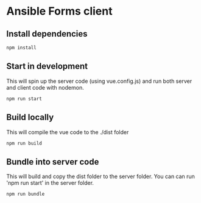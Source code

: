 # Ansible Forms client

## Install dependencies
```
npm install
```
## Start in development
This will spin up the server code (using vue.config.js) and run both server and client code with nodemon.
```
npm run start
```
## Build locally
This will compile the vue code to the ./dist folder
```
npm run build
```
## Bundle into server code
This will build and copy the dist folder to the server folder.  You can can run 'npm run start' in the server folder.
```
npm run bundle
```
